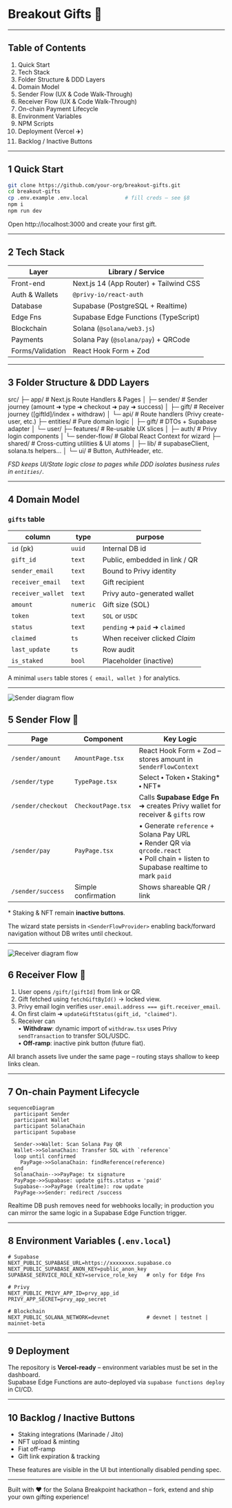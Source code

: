 # Breakout Gifts 🎁

---

## Table of Contents
1. Quick Start
2. Tech Stack
3. Folder Structure & DDD Layers
4. Domain Model
5. Sender Flow (UX & Code Walk-Through)
6. Receiver Flow (UX & Code Walk-Through)
7. On-chain Payment Lifecycle
8. Environment Variables
9. NPM Scripts
10. Deployment (Vercel ✈️)
11. Backlog / Inactive Buttons

---

## 1  Quick Start

```bash
git clone https://github.com/your-org/breakout-gifts.git
cd breakout-gifts
cp .env.example .env.local            # fill creds – see §8
npm i
npm run dev
```

Open http://localhost:3000 and create your first gift.

---

## 2  Tech Stack

| Layer          | Library / Service                      |
| -------------- | -------------------------------------- |
| Front-end      | Next.js 14 (App Router) + Tailwind CSS |
| Auth & Wallets | `@privy-io/react-auth`                 |
| Database       | Supabase (PostgreSQL + Realtime)       |
| Edge Fns       | Supabase Edge Functions (TypeScript)   |
| Blockchain     | Solana (`@solana/web3.js`)             |
| Payments       | Solana Pay (`@solana/pay`) + QRCode    |
| Forms/Validation | React Hook Form + Zod                |

---

## 3  Folder Structure & DDD Layers
src/
├─ app/ # Next.js Route Handlers & Pages
│ ├─ sender/ # Sender journey (amount ➜ type ➜ checkout ➜ pay ➜ success)
│ ├─ gift/ # Receiver journey ([giftId]/index + withdraw)
│ └─ api/ # Route handlers (Privy create-user, etc.)
├─ entities/ # Pure domain logic
│ ├─ gift/ # DTOs + Supabase adapter
│ └─ user/
├─ features/ # Re-usable UX slices
│ ├─ auth/ # Privy login components
│ └─ sender-flow/ # Global React Context for wizard
├─ shared/ # Cross-cutting utilities & UI atoms
│ ├─ lib/ # supabaseClient, solana.ts helpers…
│ └─ ui/ # Button, AuthHeader, etc.

*FSD keeps UI/State logic close to pages while DDD isolates business rules in `entities/`.*

---

## 4  Domain Model

### `gifts` table

| column            | type      | purpose                           |
| ----------------- | --------- | --------------------------------- |
| `id` (pk)         | `uuid`    | Internal DB id                    |
| `gift_id`         | `text`    | Public, embedded in link / QR     |
| `sender_email`    | `text`    | Bound to Privy identity           |
| `receiver_email`  | `text`    | Gift recipient                    |
| `receiver_wallet` | `text`    | Privy auto-generated wallet       |
| `amount`          | `numeric` | Gift size (SOL)                   |
| `token`           | `text`    | `SOL` or `USDC`                   |
| `status`          | `text`    | `pending` ➜ `paid` ➜ `claimed`    |
| `claimed`         | `ts`      | When receiver clicked *Claim*     |
| `last_update`     | `ts`      | Row audit                         |
| `is_staked`       | `bool`    | Placeholder (inactive)            |

A minimal `users` table stores `{ email, wallet }` for analytics.

---

![Sender diagram flow](supagift_1.png)

## 5  Sender Flow 🔄

| Page                 | Component                                   | Key Logic |
| -------------------- | ------------------------------------------- | --------- |
| `/sender/amount`     | `AmountPage.tsx`                            | React Hook Form + Zod – stores amount in `SenderFlowContext` |
| `/sender/type`       | `TypePage.tsx`                              | Select ⬩ Token ⬩ Staking* ⬩ NFT* |
| `/sender/checkout`   | `CheckoutPage.tsx`                          | Calls **Supabase Edge Fn** ➜ creates Privy wallet for receiver & `gifts` row |
| `/sender/pay`        | `PayPage.tsx`                               | • Generate `reference` + Solana Pay URL<br>• Render QR via `qrcode.react`<br>• Poll chain + listen to Supabase realtime to mark `paid` |
| `/sender/success`    | Simple confirmation                         | Shows shareable QR / link |

\* Staking & NFT remain **inactive buttons**.

The wizard state persists in `<SenderFlowProvider>` enabling back/forward navigation without DB writes until checkout.

---

![Receiver diagram flow](supagift_2.png)

## 6  Receiver Flow 🎉

1. User opens `/gift/[giftId]` from link or QR.
2. Gift fetched using `fetchGiftById()` -> locked view.
3. Privy email login verifies `user.email.address === gift.receiver_email`.
4. On first claim ➜ `updateGiftStatus(gift_id, "claimed")`.
5. Receiver can  
   • **Withdraw**: dynamic import of `withdraw.tsx` uses Privy `sendTransaction` to transfer SOL/USDC.  
   • **Off-ramp**: inactive pink button (future fiat).

All branch assets live under the same page – routing stays shallow to keep links clean.

---

## 7  On-chain Payment Lifecycle

```mermaid
sequenceDiagram
  participant Sender
  participant Wallet
  participant SolanaChain
  participant Supabase

  Sender->>Wallet: Scan Solana Pay QR
  Wallet->>SolanaChain: Transfer SOL with `reference`
  loop until confirmed
    PayPage->>SolanaChain: findReference(reference)
  end
  SolanaChain-->>PayPage: tx signature
  PayPage->>Supabase: update gifts.status = 'paid'
  Supabase-->>PayPage (realtime): row update
  PayPage->>Sender: redirect /success
```

Realtime DB push removes need for webhooks locally; in production you can mirror the same logic in a Supabase Edge Function trigger.

---

## 8  Environment Variables (`.env.local`)

```env
# Supabase
NEXT_PUBLIC_SUPABASE_URL=https://xxxxxxxx.supabase.co
NEXT_PUBLIC_SUPABASE_ANON_KEY=public_anon_key
SUPABASE_SERVICE_ROLE_KEY=service_role_key   # only for Edge Fns

# Privy
NEXT_PUBLIC_PRIVY_APP_ID=prvy_app_id
PRIVY_APP_SECRET=prvy_app_secret

# Blockchain
NEXT_PUBLIC_SOLANA_NETWORK=devnet            # devnet | testnet | mainnet-beta
```

---

## 9  Deployment

The repository is **Vercel-ready** – environment variables must be set in the dashboard.  
Supabase Edge Functions are auto-deployed via `supabase functions deploy` in CI/CD.

---

## 10  Backlog / Inactive Buttons

* Staking integrations (Marinade / Jito)
* NFT upload & minting
* Fiat off-ramp
* Gift link expiration & tracking

These features are visible in the UI but intentionally disabled pending spec.

---

Built with ❤️ for the Solana Breakpoint hackathon – fork, extend and ship your own gifting experience!
